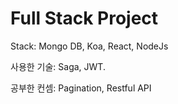 # Full Stack Project

Stack: Mongo DB, Koa, React, NodeJs

사용한 기술: Saga, JWT.

공부한 컨셈: Pagination, Restful API

